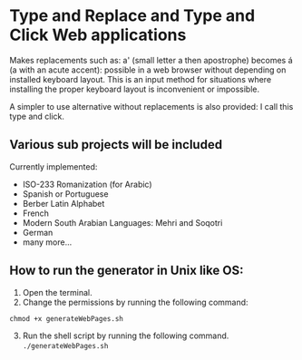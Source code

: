 # Type and Replace and Type and Click Web applications
 Makes replacements such as: a' (small letter a then apostrophe) becomes á (a with an acute accent): possible in a web browser without depending on installed keyboard layout.
 This is an input method for situations where installing the proper keyboard layout is inconvenient or impossible.

A simpler to use alternative without replacements is also provided: I call this type and click.

## Various sub projects will be included
Currently implemented:
- ISO-233 Romanization (for Arabic)
- Spanish or Portuguese
- Berber Latin Alphabet
- French
- Modern South Arabian Languages: Mehri and Soqotri
- German
- many more...

## How to run the generator in Unix like OS:

1. Open the terminal.
2. Change the permissions by running the following command:

`chmod +x generateWebPages.sh`

3. Run the shell script by running the following command.
`./generateWebPages.sh`
